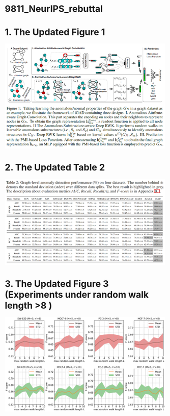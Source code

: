 # 9811_NeurIPS_rebuttal

# 1. The Updated Figure 1

![image](Figure1.png)

# 2. The Updated Table 2

![image](Table2.png)

# 3. The Updated Figure 3 (Experiments under random walk length >8 )
![image](Figure3.png)
